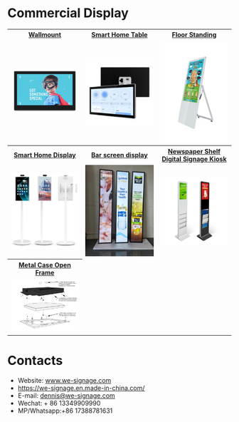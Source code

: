 # Commercial Display


<table textalign="center">
<tr>
    <th><a href="./Wallmount/">Wallmount</a></th>
    <th><a href="./Smart-Home-Table/">Smart Home Table</a></th>
    <th><a href="./Floor-Standing/">Floor Standing</a></th>
    
</tr>
<tr>
    <td width="33.33%"><a href="./Wallmount/"><img src="./img/1.jpg" width="100%" height="auto"/></a></td>
    <td width="33.33%"><a href="./Smart-Home-Table/"><img src="./img/s-h-table.png" width="100%" height="auto"/></a></td>
    <td width="33.33%"><a href="./Floor-Standing/"><img src="./img/3.jpg" width="100%" height="auto"/></a></td>
</tr>
<tr>
     <th><a href="./Smart-Home-Display/">Smart Home Display</a></th>
  <th><a href="./bar-screen/">Bar screen display</a></th>
  <th><a href="./newspaper-shelf-digital-signage-kiosk/">Newspaper Shelf Digital Signage Kiosk</a></th>
</tr>
<tr>
    <td width="33.33%"><a href="./Smart-Home-Display/"><img src="./img/5.jpg" width="100%" height="auto"/></a></td>
    <td width="33.33%"><a href="./bar-screen/"><img src="./img/4.jpg" width="100%" height="auto"/></a></td>
    <td width="33.33%"><a href="./newspaper-shelf-digital-signage-kiosk/"><img src="./img/6.png" width="auto" height="auto"/></a></td>
  
</tr>
<tr><th><a href="./Metal-Case-Open-Frame/">Metal Case Open Frame</a></th></tr>
<tr>
    <td width="33.33%"><a href="./Metal-Case-Open-Frame/"><img src="./img/2.jpg" width="100%" height="auto"/></a></td>
</tr>
</table>

# Contacts

- Website: www.we-signage.com
- https://we-signage.en.made-in-china.com/
- E-mail: dennis@we-signage.com
- Wechat: + 86 13349909990
- MP/Whatsapp:+86 17388781631
